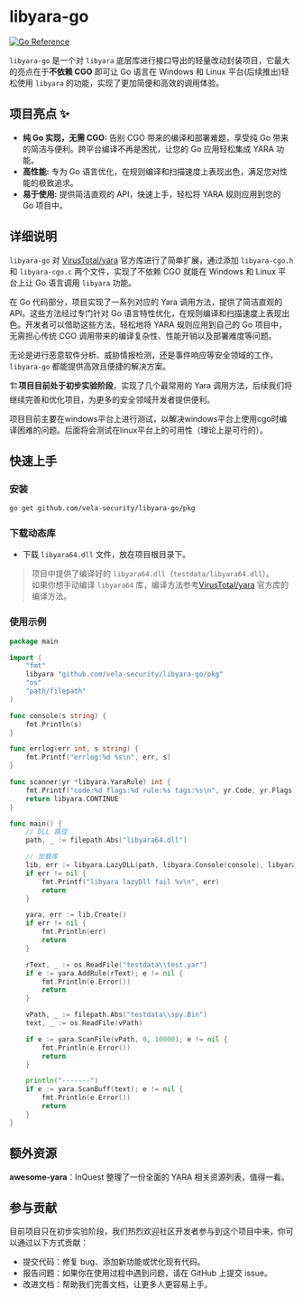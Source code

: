 # libyara-go

[![Go Reference](https://pkg.go.dev/badge/github.com/vela-security/libyara-go.svg)](https://pkg.go.dev/github.com/vela-security/libyara-go)


`libyara-go` 是一个对 `libyara` 底层库进行接口导出的轻量改动封装项目，它最大的亮点在于**不依赖 CGO** 即可让 Go 语言在 Windows 和 Linux 平台(后续推出)轻松使用 `libyara` 的功能，实现了更加简便和高效的调用体验。

## 项目亮点 ✨
* **纯 Go 实现，无需 CGO:**  告别 CGO 带来的编译和部署难题，享受纯 Go 带来的简洁与便利。跨平台编译不再是困扰，让您的 Go 应用轻松集成 YARA 功能。
* **高性能:**  专为 Go 语言优化，在规则编译和扫描速度上表现出色，满足您对性能的极致追求。
* **易于使用:**  提供简洁直观的 API，快速上手，轻松将 YARA 规则应用到您的 Go 项目中。


## 详细说明 

`libyara-go` 对 [VirusTotal/yara](https://github.com/VirusTotal/yara) 官方库进行了简单扩展，通过添加 `libyara-cgo.h` 和 `libyara-cgo.c` 两个文件，实现了不依赖 CGO 就能在 Windows 和 Linux 平台上让 Go 语言调用 `libyara` 功能。

在 Go 代码部分，项目实现了一系列对应的 Yara 调用方法，提供了简洁直观的 API。这些方法经过专门针对 Go 语言特性优化，在规则编译和扫描速度上表现出色。开发者可以借助这些方法，轻松地将 YARA 规则应用到自己的 Go 项目中，无需担心传统 CGO 调用带来的编译复杂性、性能开销以及部署难度等问题。

无论是进行恶意软件分析、威胁情报检测，还是事件响应等安全领域的工作，`libyara-go` 都能提供高效且便捷的解决方案。

🏗**项目目前处于初步实验阶段**，实现了几个最常用的 Yara 调用方法，后续我们将继续完善和优化项目，为更多的安全领域开发者提供便利。

项目目前主要在windows平台上进行测试，以解决windows平台上使用cgo时编译困难的问题。后面将会测试在linux平台上的可用性（理论上是可行的）。


## 快速上手
### 安装
```bash
go get github.com/vela-security/libyara-go/pkg
```
### 下载动态库
- 下载 `libyara64.dll` 文件，放在项目根目录下。
>项目中提供了编译好的 `libyara64.dll`（`testdata/libyara64.dll`）。  
如果你想手动编译 `libyara64` 库，编译方法参考[VirusTotal/yara](https://github.com/VirusTotal/yara) 官方库的编译方法。

### 使用示例

```golang:example/main.go
package main

import (
    "fmt"
    libyara "github.com/vela-security/libyara-go/pkg"
    "os"
    "path/filepath"
)

func console(s string) {
    fmt.Println(s)
}

func errlog(err int, s string) {
    fmt.Printf("errlog:%d %s\n", err, s)
}

func scanner(yr *libyara.YaraRule) int {
    fmt.Printf("code:%d flags:%d rule:%s tags:%s\n", yr.Code, yr.Flags, yr.Rule(), yr.Tag())
    return libyara.CONTINUE
}

func main() {
    // DLL 路径
    path, _ := filepath.Abs("libyara64.dll")

    // 加载库
    lib, err := libyara.LazyDLL(path, libyara.Console(console), libyara.ErrLog(errlog), libyara.Scanner(scanner))
    if err != nil {
        fmt.Printf("libyara lazyDll fail %v\n", err)
        return
    }

    yara, err := lib.Create()
    if err != nil {
        fmt.Println(err)
        return
    }

    rText, _ := os.ReadFile("testdata\\test.yar")
    if e := yara.AddRule(rText); e != nil {
        fmt.Println(e.Error())
        return
    }

    vPath, _ := filepath.Abs("testdata\\spy.Bin")
	text, _ := os.ReadFile(vPath)

	if e := yara.ScanFile(vPath, 0, 10000); e != nil {
		fmt.Println(e.Error())
		return
	}

	println("-------")
	if e := yara.ScanBuff(text); e != nil {
		fmt.Println(e.Error())
		return
	}
}
```
## 额外资源
**awesome-yara**：InQuest 整理了一份全面的 YARA 相关资源列表，值得一看。

## 参与贡献
目前项目只在初步实验阶段，我们热烈欢迎社区开发者参与到这个项目中来，你可以通过以下方式贡献：

- 提交代码：修复 bug、添加新功能或优化现有代码。
- 报告问题：如果你在使用过程中遇到问题，请在 GitHub 上提交 issue。
- 改进文档：帮助我们完善文档，让更多人更容易上手。
